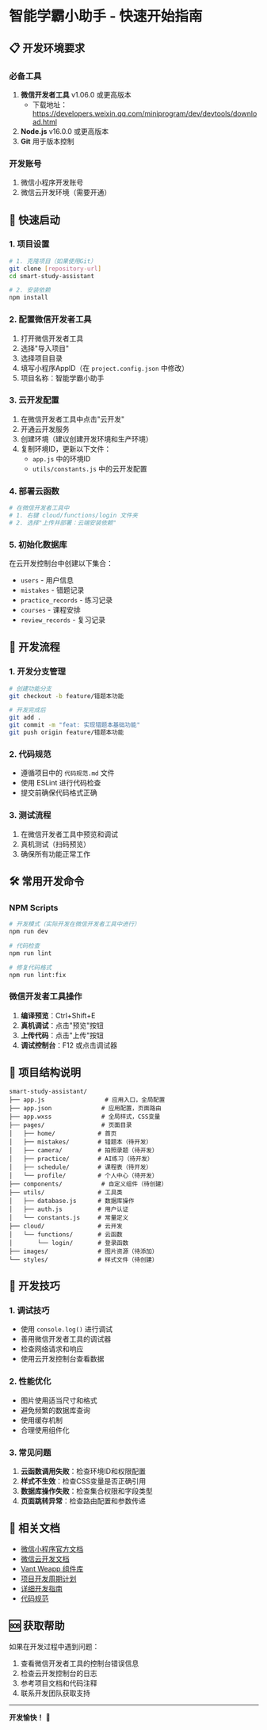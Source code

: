 # 智能学霸小助手 - 快速开始指南

## 📋 开发环境要求

### 必备工具
1. **微信开发者工具** v1.06.0 或更高版本
   - 下载地址：https://developers.weixin.qq.com/miniprogram/dev/devtools/download.html
2. **Node.js** v16.0.0 或更高版本
3. **Git** 用于版本控制

### 开发账号
1. 微信小程序开发账号
2. 微信云开发环境（需要开通）

## 🚀 快速启动

### 1. 项目设置
```bash
# 1. 克隆项目（如果使用Git）
git clone [repository-url]
cd smart-study-assistant

# 2. 安装依赖
npm install
```

### 2. 配置微信开发者工具
1. 打开微信开发者工具
2. 选择"导入项目"
3. 选择项目目录
4. 填写小程序AppID（在 `project.config.json` 中修改）
5. 项目名称：智能学霸小助手

### 3. 云开发配置
1. 在微信开发者工具中点击"云开发"
2. 开通云开发服务
3. 创建环境（建议创建开发环境和生产环境）
4. 复制环境ID，更新以下文件：
   - `app.js` 中的环境ID
   - `utils/constants.js` 中的云开发配置

### 4. 部署云函数
```bash
# 在微信开发者工具中
# 1. 右键 cloud/functions/login 文件夹
# 2. 选择"上传并部署：云端安装依赖"
```

### 5. 初始化数据库
在云开发控制台中创建以下集合：
- `users` - 用户信息
- `mistakes` - 错题记录
- `practice_records` - 练习记录
- `courses` - 课程安排
- `review_records` - 复习记录

## 📝 开发流程

### 1. 开发分支管理
```bash
# 创建功能分支
git checkout -b feature/错题本功能

# 开发完成后
git add .
git commit -m "feat: 实现错题本基础功能"
git push origin feature/错题本功能
```

### 2. 代码规范
- 遵循项目中的 `代码规范.md` 文件
- 使用 ESLint 进行代码检查
- 提交前确保代码格式正确

### 3. 测试流程
1. 在微信开发者工具中预览和调试
2. 真机测试（扫码预览）
3. 确保所有功能正常工作

## 🛠️ 常用开发命令

### NPM Scripts
```bash
# 开发模式（实际开发在微信开发者工具中进行）
npm run dev

# 代码检查
npm run lint

# 修复代码格式
npm run lint:fix
```

### 微信开发者工具操作
1. **编译预览**：Ctrl+Shift+E
2. **真机调试**：点击"预览"按钮
3. **上传代码**：点击"上传"按钮
4. **调试控制台**：F12 或点击调试器

## 📁 项目结构说明

```
smart-study-assistant/
├── app.js                 # 应用入口，全局配置
├── app.json              # 应用配置，页面路由
├── app.wxss              # 全局样式，CSS变量
├── pages/                # 页面目录
│   ├── home/            # 首页
│   ├── mistakes/        # 错题本（待开发）
│   ├── camera/          # 拍照录题（待开发）
│   ├── practice/        # AI练习（待开发）
│   ├── schedule/        # 课程表（待开发）
│   └── profile/         # 个人中心（待开发）
├── components/           # 自定义组件（待创建）
├── utils/               # 工具类
│   ├── database.js      # 数据库操作
│   ├── auth.js          # 用户认证
│   └── constants.js     # 常量定义
├── cloud/               # 云开发
│   └── functions/       # 云函数
│       └── login/       # 登录函数
├── images/              # 图片资源（待添加）
└── styles/              # 样式文件（待创建）
```

## 🔧 开发技巧

### 1. 调试技巧
- 使用 `console.log()` 进行调试
- 善用微信开发者工具的调试器
- 检查网络请求和响应
- 使用云开发控制台查看数据

### 2. 性能优化
- 图片使用适当尺寸和格式
- 避免频繁的数据库查询
- 使用缓存机制
- 合理使用组件化

### 3. 常见问题
1. **云函数调用失败**：检查环境ID和权限配置
2. **样式不生效**：检查CSS变量是否正确引用
3. **数据库操作失败**：检查集合权限和字段类型
4. **页面跳转异常**：检查路由配置和参数传递

## 📖 相关文档

- [微信小程序官方文档](https://developers.weixin.qq.com/miniprogram/dev/framework/)
- [微信云开发文档](https://developers.weixin.qq.com/miniprogram/dev/wxcloud/basis/getting-started.html)
- [Vant Weapp 组件库](https://vant-contrib.gitee.io/vant-weapp/#/home)
- [项目开发周期计划](./开发周期计划.md)
- [详细开发指南](./详细开发指南.md)
- [代码规范](./代码规范.md)

## 🆘 获取帮助

如果在开发过程中遇到问题：
1. 查看微信开发者工具的控制台错误信息
2. 检查云开发控制台的日志
3. 参考项目文档和代码注释
4. 联系开发团队获取支持

---

**开发愉快！** 🎉 